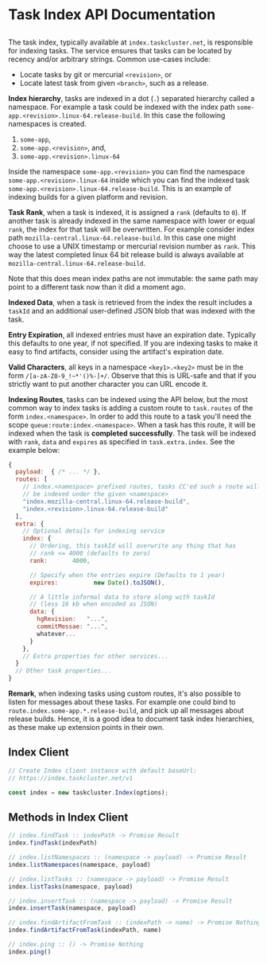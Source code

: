 # Task Index API Documentation

##

The task index, typically available at `index.taskcluster.net`, is
responsible for indexing tasks. The service ensures that tasks can be
located by recency and/or arbitrary strings. Common use-cases include:

 * Locate tasks by git or mercurial `<revision>`, or
 * Locate latest task from given `<branch>`, such as a release.

**Index hierarchy**, tasks are indexed in a dot (`.`) separated hierarchy
called a namespace. For example a task could be indexed with the index path
`some-app.<revision>.linux-64.release-build`. In this case the following
namespaces is created.

 1. `some-app`,
 1. `some-app.<revision>`, and,
 2. `some-app.<revision>.linux-64`

Inside the namespace `some-app.<revision>` you can find the namespace
`some-app.<revision>.linux-64` inside which you can find the indexed task
`some-app.<revision>.linux-64.release-build`. This is an example of indexing
builds for a given platform and revision.

**Task Rank**, when a task is indexed, it is assigned a `rank` (defaults
to `0`). If another task is already indexed in the same namespace with
lower or equal `rank`, the index for that task will be overwritten. For example
consider index path `mozilla-central.linux-64.release-build`. In
this case one might choose to use a UNIX timestamp or mercurial revision
number as `rank`. This way the latest completed linux 64 bit release
build is always available at `mozilla-central.linux-64.release-build`.

Note that this does mean index paths are not immutable: the same path may
point to a different task now than it did a moment ago.

**Indexed Data**, when a task is retrieved from the index the result includes
a `taskId` and an additional user-defined JSON blob that was indexed with
the task.

**Entry Expiration**, all indexed entries must have an expiration date.
Typically this defaults to one year, if not specified. If you are
indexing tasks to make it easy to find artifacts, consider using the
artifact's expiration date.

**Valid Characters**, all keys in a namespace `<key1>.<key2>` must be
in the form `/[a-zA-Z0-9_!~*'()%-]+/`. Observe that this is URL-safe and
that if you strictly want to put another character you can URL encode it.

**Indexing Routes**, tasks can be indexed using the API below, but the
most common way to index tasks is adding a custom route to `task.routes` of the
form `index.<namespace>`. In order to add this route to a task you'll
need the scope `queue:route:index.<namespace>`. When a task has
this route, it will be indexed when the task is **completed successfully**.
The task will be indexed with `rank`, `data` and `expires` as specified
in `task.extra.index`. See the example below:

```js
{
  payload:  { /* ... */ },
  routes: [
    // index.<namespace> prefixed routes, tasks CC'ed such a route will
    // be indexed under the given <namespace>
    "index.mozilla-central.linux-64.release-build",
    "index.<revision>.linux-64.release-build"
  ],
  extra: {
    // Optional details for indexing service
    index: {
      // Ordering, this taskId will overwrite any thing that has
      // rank <= 4000 (defaults to zero)
      rank:       4000,

      // Specify when the entries expire (Defaults to 1 year)
      expires:          new Date().toJSON(),

      // A little informal data to store along with taskId
      // (less 16 kb when encoded as JSON)
      data: {
        hgRevision:   "...",
        commitMessae: "...",
        whatever...
      }
    },
    // Extra properties for other services...
  }
  // Other task properties...
}
```

**Remark**, when indexing tasks using custom routes, it's also possible
to listen for messages about these tasks. For
example one could bind to `route.index.some-app.*.release-build`,
and pick up all messages about release builds. Hence, it is a
good idea to document task index hierarchies, as these make up extension
points in their own.

## Index Client

```js
// Create Index client instance with default baseUrl:
// https://index.taskcluster.net/v1

const index = new taskcluster.Index(options);
```

## Methods in Index Client

```js
// index.findTask :: indexPath -> Promise Result
index.findTask(indexPath)
```

```js
// index.listNamespaces :: (namespace -> payload) -> Promise Result
index.listNamespaces(namespace, payload)
```

```js
// index.listTasks :: (namespace -> payload) -> Promise Result
index.listTasks(namespace, payload)
```

```js
// index.insertTask :: (namespace -> payload) -> Promise Result
index.insertTask(namespace, payload)
```

```js
// index.findArtifactFromTask :: (indexPath -> name) -> Promise Nothing
index.findArtifactFromTask(indexPath, name)
```

```js
// index.ping :: () -> Promise Nothing
index.ping()
```

